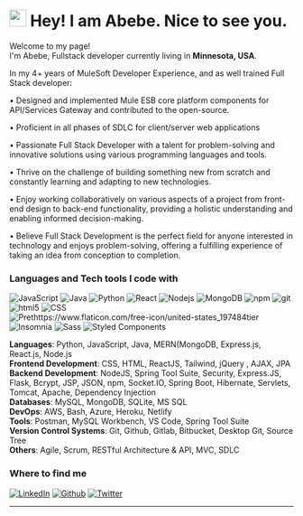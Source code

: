 <h1><img src="https://emojis.slackmojis.com/emojis/images/1531849430/4246/blob-sunglasses.gif?1531849430" width="30"/> Hey! I am Abebe. Nice to see you.</h1>


<p>Welcome to my page! </br> I'm Abebe, Fullstack developer currently living in <b>Minnesota, USA</b>. </p>
  
 <p>In my 4+ years of MuleSoft Developer Experience, and as well trained Full Stack developer:  </p>
 <p>•  Designed and implemented Mule ESB core platform components for API/Services Gateway and contributed to the open-source.</p>
 <p>•  Proficient in all phases of SDLC for client/server web applications</p>
 <p>•  Passionate Full Stack Developer with a talent for problem-solving and innovative solutions using various programming languages and tools.</p>
 <p>•  Thrive on the challenge of building something new from scratch and constantly learning and adapting to new technologies.</p>
 <p>• Enjoy working collaboratively on various aspects of a project from front-end design to back-end functionality, providing a holistic understanding and enabling informed decision-making.</p>
 <p>• Believe Full Stack Development is the perfect field for anyone interested in technology and enjoys problem-solving, offering a fulfilling experience of taking an idea from conception to completion.</p> 
 
  <h3>Languages and Tech tools I code with</h3>
 <p>
  <img alt="JavaScript" src="https://img.shields.io/badge/JavaScript-F7DF1E?style=flat-square&logo=javascript&logoColor=black" />
  <img alt="Java" src="https://img.shields.io/badge/Java-ED8B00?style=flat-square&logo=java&logoColor=white" />
     <img alt="Python" src="https://img.shields.io/badge/Python-3776AB?style=flat-square&logo=python&logoColor=white" />
  <img alt="React" src="https://img.shields.io/badge/-React-45b8d8?style=flat-square&logo=react&logoColor=white" />
  <img alt="Nodejs" src="https://img.shields.io/badge/-Nodejs-43853d?style=flat-square&logo=Node.js&logoColor=white" />
  <img alt="MongoDB" src="https://img.shields.io/badge/-MongoDB-13aa52?style=flat-square&logo=mongodb&logoColor=white" />
  <img alt="npm" src="https://img.shields.io/badge/-NPM-CB3837?style=flat-square&logo=npm&logoColor=white" />
  <img alt="git" src="https://img.shields.io/badge/-Git-F05032?style=flat-square&logo=git&logoColor=white" />
  <img alt="html5"src="https://img.shields.io/badge/-HTML5-E34F26?style=flat-square&logo=html5&logoColor=white" />
    <img alt="CSS"src="https://img.shields.io/badge/CSS3-1572B6?style=flat-square&logo=css3&logoColor=white" />

  <img alt="Prethttps://www.flaticon.com/free-icon/united-states_197484tier" src="https://img.shields.io/badge/-Prettier-F7B93E?style=flat-square&logo=prettier&logoColor=white" />
  <img alt="Insomnia" src="https://img.shields.io/badge/-Insomnia-5849BE?style=flat-square&logo=insomnia&logoColor=white" />
  <img alt="Sass" src="https://img.shields.io/badge/-Sass-CC6699?style=flat-square&logo=sass&logoColor=white" />
  
  <img alt="Styled Components" src="https://img.shields.io/badge/-Styled_Components-db7092?style=flat-square&logo=styled-components&logoColor=white" />
   </p>
 <p> 
   <b>Languages</b>: Python, JavaScript, Java, MERN(MongoDB, Express.js, React.js, Node.js <br/>
   <b>Frontend Development</b>: CSS, HTML, ReactJS, Tailwind, jQuery , AJAX, JPA </br>
  <b>Backend Development</b>: NodeJS, Spring Tool Suite, Security, Express.JS, Flask, Bcrypt, JSP, JSON, npm,  Socket.IO, Spring Boot, Hibernate, Servlets, Tomcat, Apache, Dependency Injection <br/>
  <b>Databases</b>: MySQL, MongoDB, SQLite, MS SQL <br/>
  <b>DevOps</b>: AWS, Bash, Azure, Heroku, Netlify <br/>
   <b>Tools</b>: Postman, MySQL Workbench, VS Code, Spring Tool Suite <br/>
  <b>Version Control Systems</b>: Git, Github, Gitlab, Bitbucket, Desktop Git, Source Tree <br/>
    <b>Others</b>: Agile, Scrum, RESTful Architecture & API, MVC, SDLC
  </p>
<h3>Where to find me</h3>
<p>
    <a href="https://https:/www.linkedin.com/in/abebe-n-lema/" target="_blank"><img alt="LinkedIn" src="https://img.shields.io/badge/linkedin-%230077B5.svg?&style=for-the-badge&logo=linkedin&logoColor=white" /></a> 
  <a href="https://github.com/Abebe-Nigusu" target="_blank"><img alt="Github" src="https://img.shields.io/badge/GitHub-%2312100E.svg?&style=for-the-badge&logo=Github&logoColor=white" /></a>
  <a href="https://twitter.com/Guibz16" target="_blank"><img alt="Twitter" src="https://img.shields.io/badge/twitter-%231DA1F2.svg?&style=for-the-badge&logo=twitter&logoColor=white" /></a> 
</p>

------------
